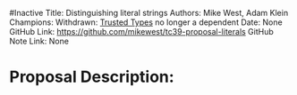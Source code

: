 #Inactive
Title: Distinguishing literal strings
Authors: Mike West, Adam Klein
Champions: Withdrawn: [Trusted Types](https://github.com/w3c/webappsec-trusted-types) no longer a dependent
Date: None
GitHub Link: https://github.com/mikewest/tc39-proposal-literals
GitHub Note Link: None

# Proposal Description:
